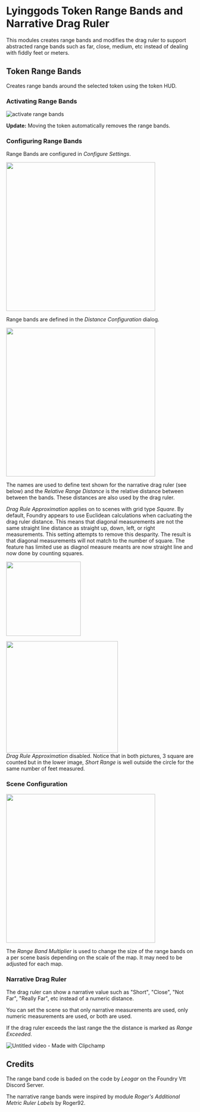 # Lyinggods Token Range Bands and Narrative Drag Ruler

This modules creates range bands and modifies the drag ruler to support abstracted range bands such as far, close, medium, etc instead of dealing with fiddly feet or meters.

## Token Range Bands

Creates range bands around the selected token using the token HUD. 

### Activating Range Bands

![activate range bands](https://github.com/user-attachments/assets/359f8b4d-332b-4340-b104-49395c49702c)

**Update:** Moving the token automatically removes the range bands.

### Configuring Range Bands

Range Bands are configured in _Configure Settings_.

<img src="https://github.com/user-attachments/assets/50bab889-9628-4aa6-986e-c8daf4e93d01" width=400 />

Range bands are defined in the _Distance Configuration_ dialog. 

<img src="https://github.com/user-attachments/assets/1266c48a-74fc-4bb6-adc0-54021bd5d1ae" width=400>

The names are used to define text shown for the narrative drag ruler (see below) and the _Relative Range Distance_ is the relative distance between between the bands. These distances are also used by the drag ruler.

_Drag Rule Approximation_ applies on to scenes with grid type _Square_. By default, Foundry appears to use Euclidean calculations when cacluating the drag ruler distance. This means that diagonal measurements are not the same straight line distance as straight up, down, left, or right measurements. This setting attempts to remove this desparity. The result is that diagonal measurements will not match to the number of square. The feature has limited use as diagnol measure meants are now straight line and now done by counting squares.

<img src="https://github.com/user-attachments/assets/bd21f4c0-0fe3-44cf-bd8d-e75792d8d7c9" width=200>

<p>
    <img src="https://github.com/user-attachments/assets/40a6f037-7bc7-4255-8cd2-a34035a2b130" width="300" /> 
    <br>
    <i>Drag Rule Approximation</i> disabled. Notice that in both pictures, 3 square are counted but in the lower image, <i>Short Range</i> is well outside the circle for the same number of feet measured.
</p>

### Scene Configuration


<p>
    <img src="https://github.com/user-attachments/assets/5b2fcf25-4375-4af3-9572-be8d48560a65" width="400" />
</p>

The _Range Band Multiplier_ is used to change the size of the range bands on a per scene basis depending on the scale of the map. It may need to be adjusted for each map.

### Narrative Drag Ruler

The drag ruler can show a narrative value such as "Short", "Close", "Not Far", "Really Far", etc instead of a numeric distance.

You can set the scene so that only narrative measurements are used, only numeric measurements are used, or both are used.

If the drag ruler exceeds the last range the the distance is marked as _Range Exceeded_. 

![Untitled video - Made with Clipchamp](https://github.com/user-attachments/assets/a4054a1a-ec61-4cc5-86d9-7d5a29de9254)


## Credits
The range band code is baded on the code by _Leogar_ on the Foundry Vtt Discord Server.

The narrative range bands were inspired by module _Roger's Additional Metric Ruler Labels_ by Roger92.


